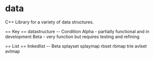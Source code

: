 data
====

C++ Library for a variety of data structures.

== Key ==
datastructure -- Condition
Alpha - partially functional and in development
Beta - very function but requires testing and refining

== List ==
linkedlist -- Beta
splayset
splaymap
rbset
rbmap
trie
avlset
avlmap

